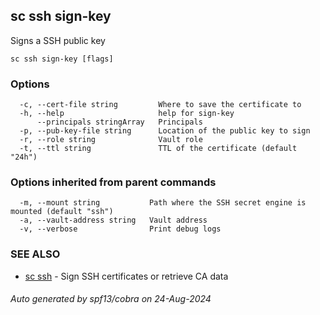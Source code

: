 ## sc ssh sign-key

Signs a SSH public key

```
sc ssh sign-key [flags]
```

### Options

```
  -c, --cert-file string         Where to save the certificate to
  -h, --help                     help for sign-key
      --principals stringArray   Principals
  -p, --pub-key-file string      Location of the public key to sign
  -r, --role string              Vault role
  -t, --ttl string               TTL of the certificate (default "24h")
```

### Options inherited from parent commands

```
  -m, --mount string           Path where the SSH secret engine is mounted (default "ssh")
  -a, --vault-address string   Vault address
  -v, --verbose                Print debug logs
```

### SEE ALSO

* [sc ssh](sc_ssh.md)	 - Sign SSH certificates or retrieve CA data

###### Auto generated by spf13/cobra on 24-Aug-2024

